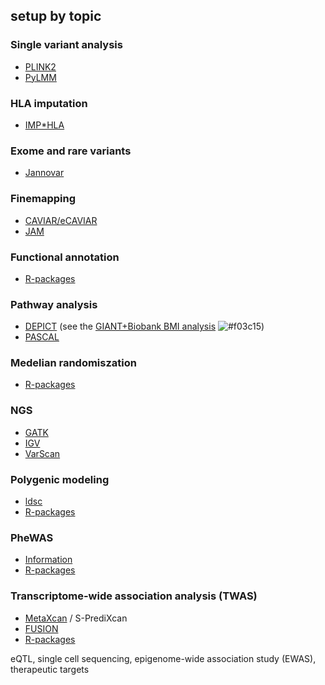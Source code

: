 ## setup by topic

### Single variant analysis

* [PLINK2](PLINK2)
* [PyLMM](PyLMM)

### HLA imputation

* [IMP*HLA](IMPHLA02)

### Exome and rare variants

* [Jannovar](jannovar)

### Finemapping

* [CAVIAR/eCAVIAR](caviar)
* [JAM](JAM)

### Functional annotation

* [R-packages](R-packages)

### Pathway analysis

* [DEPICT](DEPICT) (see the [GIANT+Biobank BMI analysis](https://github.com/jinghuazhao/Omics-analysis/tree/master/BMI) ![#f03c15](https://placehold.it/15/f03c15/000000?text=+))
* [PASCAL](PASCAL)

### Medelian randomiszation

* [R-packages](R-packages)

### NGS

* [GATK](GATK)
* [IGV](IGV)
* [VarScan](VarScan)

### Polygenic modeling

* [ldsc](ldsc)
* [R-packages](R-packages)

### PheWAS

* [Information](PheWAS)
* [R-packages](R-packages)

### Transcriptome-wide association analysis (TWAS)

* [MetaXcan](MetaXcan) / S-PrediXcan
* [FUSION](FUSION)
* [R-packages](R-packages)

eQTL, single cell sequencing, epigenome-wide association study (EWAS), therapeutic targets
